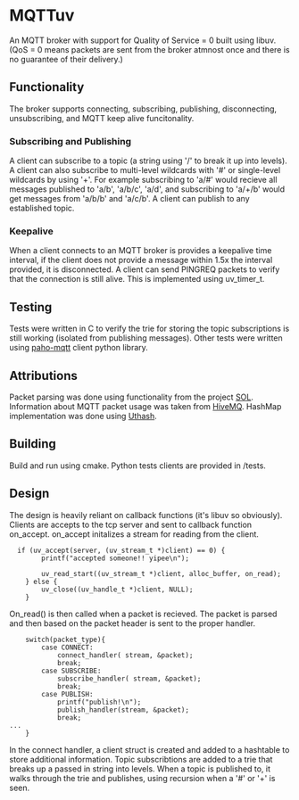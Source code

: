 # MQTTuv
An MQTT broker with support for Quality of Service = 0 built using libuv. (QoS = 0 means packets are sent from the broker atmnost once and there is no guarantee of their delivery.)

## Functionality
The broker supports connecting, subscribing, publishing, disconnecting, unsubscribing, and MQTT keep alive funcitonality. 

### Subscribing and Publishing
A client can subscribe to a topic (a string using '/' to break it up into levels). A client can also subscribe to multi-level wildcards with '#' or single-level wildcards by using '+'. 
For example subscribing to 'a/#' would recieve all messages published to 'a/b', 'a/b/c', 'a/d', and subscribing to 'a/+/b' would get messages from 'a/b/b' and 'a/c/b'. A client can publish to any established topic. 

### Keepalive 
When a client connects to an MQTT broker is provides a keepalive time interval, if the client does not provide a message within 1.5x the interval provided, it is disconnected. A client can send PINGREQ packets to verify that the connection is still alive. This is implemented using uv_timer_t.

## Testing
Tests were written in C to verify the trie for storing the topic subscriptions is still working (isolated from publishing messages). Other tests were written using [paho-mqtt](https://pypi.org/project/paho-mqtt/) client python library. 

## Attributions
Packet parsing was done using functionality from the project [SOL](https://github.com/codepr/sol/tree/tutorial). Information about MQTT packet usage was taken from [HiveMQ](https://www.hivemq.com/). HashMap implementation was done using [Uthash](https://troydhanson.github.io/uthash/). 

## Building
Build and run using cmake. Python tests clients are provided in /tests. 

## Design
The design is heavily reliant on callback functions (it's libuv so obviously). Clients are accepts to the tcp server and sent to callback function on_accept. on_accept initalizes a stream for reading from the client. 
```
  if (uv_accept(server, (uv_stream_t *)client) == 0) {
        printf("accepted someone!! yipee\n");

        uv_read_start((uv_stream_t *)client, alloc_buffer, on_read);  
    } else {
        uv_close((uv_handle_t *)client, NULL);
    }
```
On_read() is then called when a packet is recieved. The packet is parsed and then based on the packet header is sent to the proper handler.
```
    switch(packet_type){
        case CONNECT:
            connect_handler( stream, &packet);
            break;
        case SUBSCRIBE:
            subscribe_handler( stream, &packet);
            break;
        case PUBLISH:
            printf("publish!\n");
            publish_handler(stream, &packet);
            break;
...
    }
```
In the connect handler, a client struct is created and added to a hashtable to store additional information. 
Topic subscribtions are added to a trie that breaks up a passed in string into levels. When a topic is published to, it walks through the trie and publishes, using recursion when a '#' or '+' is seen. 



